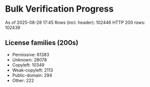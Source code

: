 ﻿# Bulk Verification Progress
As of 2025-08-28 17:45
Rows (incl. header): 102446
HTTP 200 rows: 102439

## License families (200s)
- Permissive: 61383
- Unknown: 28078
- Copyleft: 10349
- Weak-copyleft: 2113
- Public-domain: 294
- Other: 222
